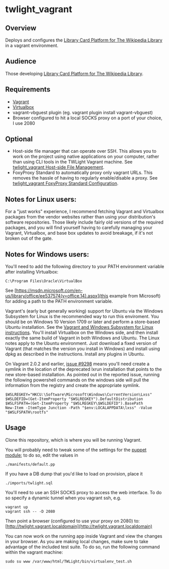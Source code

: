 # twlight_vagrant

## Overview

Deploys and configures the [Library Card Platform for The Wikipedia Library](https://github.com/WikipediaLibrary/TWLight) in a vagrant environment.

## Audience

Those developing [Library Card Platform for The Wikipedia Library](https://github.com/WikipediaLibrary/TWLight).

## Requirements
* [Vagrant](https://www.vagrantup.com/downloads.html)
* [Virtualbox](https://www.virtualbox.org/wiki/Downloads)
* vagrant-vbguest plugin (eg. vagrant plugin install vagrant-vbguest)
* Browser configured to hit a local SOCKS proxy on a port of your choice, I use 2080

## Optional
* Host-side file manager that can operate over SSH. This allows you to work on the project using native applications on your computer, rather than using CLI tools in the TWLight Vagrant machine. See [twlight_vagrant Host-side File Management](docs/host_side_file_management.md).
* FoxyProxy Standard to automatically proxy only vagrant URLs. This removes the hassle of having to regularly enable/disable a proxy. See [twlight_vagrant FoxyProxy Standard Configuration](docs/foxyproxy.md).

## Notes for Linux users:

For a "just works" experience, I recommend fetching Vagrant and Virtualbox packages from the vendor websites rather than using your distribution's software repositories. Those likely include fairly old versions of the required packages, and you will find yourself having to carefully managing your Vagrant, Virtualbox, and base box updates to avoid breakage, if it's not broken out of the gate.

## Notes for Windows users:

You'll need to add the following directory to your PATH environment variable after installing Virtualbox:

```
C:\Program Files\Oracle\VirtualBox
```

See [https://msdn.microsoft.com/en-us/library/office/ee537574(v=office.14).aspx](this example from Microsoft) for adding a path to the PATH environment variable.

Vagrant's (early but generally working) support for Ubuntu via the Windows Subsystem for Linux is the recommended way to run this enviroment. You should be on Windows 10 Version 1709 or later and perform a store-based Ubuntu installation. See the [Vagrant and Windows Subsystem for Linux instructions](https://www.vagrantup.com/docs/other/wsl.html). You'll install Virtualbox on the Windows side, and then install exactly the same build of Vagrant in both Windows and Ubuntu. The Linux notes apply to the Ubuntu environment. Just download a fixed version of Vagrant (that matches the version you install in Windows) and install using dpkg as described in the instructions. Install any plugins in Ubuntu.

On Vagrant 2.0.2 and earlier, [issue #9298](https://github.com/hashicorp/vagrant/issues/9298) means you'll need create a symlink in the location of the deprecated lxrun installation that points to the new store-based installation. As pointed out in the reported issue, running the following powershell commands on the windows side will pull the information from the registry and create the appropriate symlink.

```
$WSLREGKEY="HKCU:\Software\Microsoft\Windows\CurrentVersion\Lxss"
$WSLDEFID=(Get-ItemProperty "$WSLREGKEY").DefaultDistribution
$WSLFSPATH=(Get-ItemProperty "$WSLREGKEY\$WSLDEFID").BasePath
New-Item -ItemType Junction -Path "$env:LOCALAPPDATA\lxss" -Value "$WSLFSPATH\rootfs"
```

## Usage

Clone this repository, which is where you will be running Vagrant.

You will probably need to tweak some of the settings for the [puppet module](https://github.com/WikipediaLibrary/twlight_puppet); to do so, edit the values in
```
./manifests/default.pp
```

If you have a DB dump that you'd like to load on provision, place it

```
./imports/twlight.sql
```

You'll need to use an SSH SOCKS proxy to access the web interface.
To do so specify a dynamic tunnel when you vagrant ssh, e.g.
```
vagrant up
vagrant ssh -- -D 2080

```
Then point a browser (configured to use your proxy on 2080) to:
[http://twlight.vagrant.localdomain](http://twlight.vagrant.localdomain)

You can now work on the running app inside Vagrant and view the changes in your browser.
As you are making local changes, make sure to take advantage of the included test suite. To do so, run the following command within the vagrant machine:

```
sudo su www /var/www/html/TWLight/bin/virtualenv_test.sh
```
